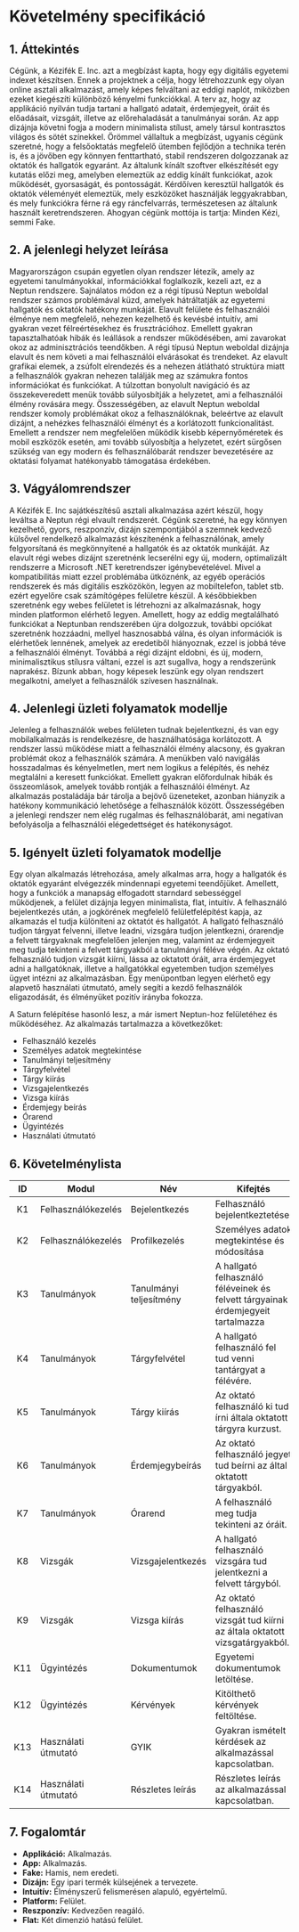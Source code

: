 # Követelmény specifikáció

## 1. Áttekintés

Cégünk, a Kézifék E. Inc. azt a megbízást kapta, hogy egy digitális egyetemi indexet készítsen. Ennek a projektnek a célja, hogy
létrehozzunk egy olyan online asztali alkalmazást, amely képes felváltani az eddigi naplót, miközben ezeket kiegészíti különböző 
kényelmi funkciókkal. A terv az, hogy az applikáció nyilván tudja tartani a  hallgató adatait, érdemjegyeit, óráit és előadásait,
vizsgáit, illetve az előrehaladását a tanulmányai során. Az app dizájnja követni fogja a modern minimalista stílust, amely társul
kontrasztos világos és sötét színekkel. Örömmel vállaltuk a megbízást, ugyanis cégünk szeretné, hogy a felsőoktatás megfelelő ütemben
fejlődjön a technika terén is, és a jövőben egy könnyen fenttartható, stabil rendszeren dolgozzanak az oktatók és hallgatók egyaránt.
Az általunk kínált szoftver elkészítését egy kutatás előzi meg, amelyben elemeztük az eddig kínált funkciókat, azok működését,
gyorsaságát, és pontosságát. Kérdőíven keresztül hallgatók és oktatók véleményét elemeztük, mely eszközöket használják leggyakrabban, és
mely funkciókra férne rá egy ráncfelvarrás, természetesen az általunk használt keretrendszeren. Ahogyan cégünk mottója is tartja: 
Minden Kézi, semmi Fake.

## 2. A jelenlegi helyzet leírása

Magyarországon csupán egyetlen olyan rendszer létezik, amely az egyetemi tanulmányokkal, információkkal foglalkozik, kezeli azt, ez a Neptun rendszere.
Sajnálatos módon ez a régi típusú Neptun weboldal rendszer számos problémával küzd, amelyek hátráltatják az egyetemi hallgatók és oktatók hatékony munkáját.
Elavult felülete és felhasználói élménye nem megfelelő, nehezen kezelhető és kevésbé intuitív, ami gyakran vezet félreértésekhez és frusztrációhoz. Emellett
gyakran tapasztalhatóak hibák és leállások a rendszer működésében, ami zavarokat okoz az adminisztrációs teendőkben. A régi típusú Neptun weboldal dizájnja elavult
és nem követi a mai felhasználói elvárásokat és trendeket. Az elavult grafikai elemek, a zsúfolt elrendezés és a nehezen átlátható struktúra miatt a felhasználók
gyakran nehezen találják meg az számukra fontos információkat és funkciókat. A túlzottan bonyolult navigáció és az összekeveredett menük tovább súlyosbítják a
helyzetet, ami a felhasználói élmény rovására megy. Összességében, az elavult Neptun weboldal rendszer komoly problémákat okoz a felhasználóknak, beleértve az
elavult dizájnt, a nehézkes felhasználói élményt és a korlátozott funkcionalitást. Emellett a rendszer nem megfelelően működik kisebb képernyőméretek és mobil
eszközök esetén, ami tovább súlyosbítja a helyzetet, ezért sürgősen szükség van egy modern és felhasználóbarát rendszer bevezetésére az oktatási folyamat
hatékonyabb támogatása érdekében.

## 3. Vágyálomrendszer

A Kézifék E. Inc sajátkészítésű asztali alkalmazása azért készül, hogy leváltsa a Neptun régi elvault rendszerét. Cégünk szeretné, ha egy könnyen kezelhető, gyors,
reszponzív, dizájn szempontjából a szemnek kedvező külsővel rendelkező alkalmazást készítenénk a felhasználónak, amely felgyorsítaná és megkönnyítené a hallgatók
és az oktatók munkáját. Az elavult régi webes dizájnt szeretnénk lecserélni egy új, modern, optimalizált rendszerre a Microsoft .NET keretrendszer
igénybevételével. Mivel a kompatibilitás miatt ezzel problémába ütköznénk, az egyéb operációs rendszerek és más digitális eszközökön, legyen az mobiltelefon,
tablet stb. ezért egyelőre csak számítógépes felületre készül. A későbbiekben szeretnénk egy webes felületet is létrehozni az alkalmazásnak, hogy minden platformon
elérhető legyen. Amellett, hogy az eddig megtalálható funkciókat a Neptunban rendszerében újra dolgozzuk, további opciókat szeretnénk hozzáadni, mellyel
hasznosabbá válna, és olyan információk is elérhetőek lennének, amelyek az eredetiből hiányoznak, ezzel is jobbá téve a felhasználói élményt. Továbbá a régi
dizájnt eldobni, és új, modern, minimalisztikus stílusra váltani, ezzel is azt sugallva, hogy a rendszerünk naprakész. Bízunk abban, hogy képesek leszünk egy
olyan rendszert megalkotni, amelyet a felhasználók szívesen használnak.

## 4. Jelenlegi üzleti folyamatok modellje

Jelenleg a felhasználók webes felületen tudnak bejelentkezni, és van egy mobilalkalmazás is rendelkezésre, de használhatósága korlátozott.
A rendszer lassú működése miatt a felhasználói élmény alacsony, és gyakran problémát okoz a felhasználók számára. A menükben való navigálás
hosszadalmas és kényelmetlen, mert nem logikus a felépítés, és nehéz megtalálni a keresett funkciókat. Emellett gyakran előfordulnak hibák
és összeomlások, amelyek tovább rontják a felhasználói élményt. Az alkalmazás postaládája bár tárolja a bejövő üzeneteket, azonban hiányzik
a hatékony kommunikáció lehetősége a felhasználók között. Összességében a jelenlegi rendszer nem elég rugalmas és felhasználóbarát,
ami negatívan befolyásolja a felhasználói elégedettséget és hatékonyságot.

## 5. Igényelt üzleti folyamatok modellje

Egy olyan alkalmazás létrehozása, amely alkalmas arra, hogy a hallgatók és oktatók egyaránt elvégezzék mindennapi egyetemi teendőjüket.
Amellett, hogy a funkciók a manapság elfogadott starndard sebességgel működjenek, a felület dizájnja legyen minimalista, flat, intuitív.
A felhasználó bejelentkezés után, a jogkörének megfelelő felületfelépítést kapja, az alkamazás el tudja különíteni az oktatót és hallgatót.
A hallgató felhasználó tudjon tárgyat felvenni, illetve leadni, vizsgára tudjon jelentkezni, órarendje a felvett tárgyaknak megfelelően
jelenjen meg, valamint az érdemjegyeit meg tudja tekinteni a felvett tárgyakból a tanulmányi féléve végén. Az oktató felhasználó tudjon 
vizsgát kiírni, lássa az oktatott óráit, arra érdemjegyet adni a hallgatóknak, illetve a hallgatókkal egyetemben tudjon személyes ügyet 
intézni az alkalmazásban. Egy menüpontban legyen elérhető egy alapvető használati útmutató, amely segíti a kezdő felhasználók eligazodását, 
és élményüket pozitív irányba fokozza.


A Saturn felépítése hasonló lesz, a már ismert Neptun-hoz felületéhez és működéséhez.
Az alkalmazás tartalmazza a következőket:

-   Felhasználó kezelés
-   Személyes adatok megtekintése
-   Tanulmányi teljesítmény
-   Tárgyfelvétel
-   Tárgy kiírás
-   Vizsgajelentkezés
-   Vizsga kiírás
-   Érdemjegy beírás
-   Órarend
-   Ügyintézés
-   Használati útmutató

## 6. Követelménylista

| ID | Modul | Név | Kifejtés |
| :---: | --- | --- | --- |
| K1  | Felhasználókezelés | Bejelentkezés  | Felhasználó bejelentkeztetése. |
| K2  | Felhasználókezelés | Profilkezelés  | Személyes adatok megtekintése és módosítása |
| K3  | Tanulmányok | Tanulmányi teljesítmény  | A hallgató felhasználó féléveinek és felvett tárgyainak érdemjegyeit tartalmazza |
| K4  | Tanulmányok | Tárgyfelvétel | A hallgató felhasználó fel tud venni tantárgyat a félévére. |
| K5  | Tanulmányok | Tárgy kiírás | Az oktató felhasználó ki tud írni általa oktatott tárgyra kurzust. |
| K6  | Tanulmányok | Érdemjegybeírás | Az oktató felhasználó jegyet tud beírni az által oktatott tárgyakból. |
| K7  | Tanulmányok | Órarend | A felhasználó meg tudja tekinteni az óráit. |
| K8  | Vizsgák | Vizsgajelentkezés | A hallgató felhasználó vizsgára tud jelentkezni a felvett tárgyból. |
| K9  | Vizsgák | Vizsga kiírás | Az oktató felhasználó vizsgát tud kiírni az általa oktatott vizsgatárgyakból. |
| K11  | Ügyintézés | Dokumentumok | Egyetemi dokumentumok letöltése. |
| K12  | Ügyintézés | Kérvények | Kitölthető kérvények feltöltése. |
| K13  | Használati útmutató | GYIK | Gyakran ismételt kérdések az alkalmazással kapcsolatban. |
| K14  | Használati útmutató | Részletes leírás | Részletes leírás az alkalmazással kapcsolatban. |


## 7. Fogalomtár

-   **Applikáció:** Alkalmazás.
-   **App:** Alkalmazás.
-   **Fake:** Hamis, nem eredeti.
-   **Dizájn:** Egy ipari termék külsejének a tervezete.
-   **Intuitív:** Élményszerű felismerésen alapuló, egyértelmű.
-   **Platform:** Felület. 
-   **Reszponzív:** Kedvezően reagáló.
-   **Flat:** Két dimenzió hatású felület.
